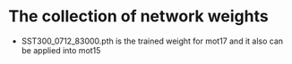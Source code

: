 # The collection of network weights

- SST300_0712_83000.pth is the trained weight for mot17 and it also can be applied into mot15
